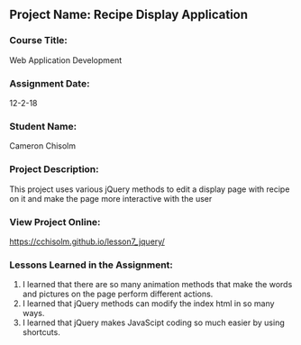 ## Project Name:  Recipe Display Application

### Course Title:
Web Application Development

### Assignment Date:  
12-2-18

### Student Name:  
Cameron Chisolm

### Project Description:
This project uses various jQuery methods to edit a display page with recipe on it and make the page more interactive with the user

### View Project Online:
https://cchisolm.github.io/lesson7_jquery/ 

### Lessons Learned in the Assignment:
1. I learned that there are so many animation methods that make the words and pictures on the page perform different actions.
2. I learned that jQuery methods can modify the index html in so many ways. 
3. I learned that jQuery makes JavaScipt coding so much easier by using shortcuts.

